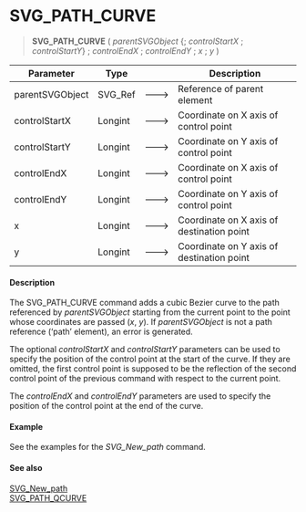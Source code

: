 # SVG_PATH_CURVE

>**SVG_PATH_CURVE** ( *parentSVGObject* {; *controlStartX* ; *controlStartY*} ; *controlEndX* ; *controlEndY* ; *x* ; *y* )

| Parameter | Type |  | Description |
| --- | --- | --- | --- |
| parentSVGObject | SVG_Ref | &#x1F852; | Reference of parent element |
| controlStartX | Longint | &#x1F852; | Coordinate on X axis of control point |
| controlStartY | Longint | &#x1F852; | Coordinate on Y axis of control point |
| controlEndX | Longint | &#x1F852; | Coordinate on X axis of control point |
| controlEndY | Longint | &#x1F852; | Coordinate on Y axis of control point |
| x | Longint | &#x1F852; | Coordinate on X axis of destination point |
| y | Longint | &#x1F852; | Coordinate on Y axis of destination point |



#### Description 

The SVG\_PATH\_CURVE command adds a cubic Bezier curve to the path referenced by *parentSVGObject* starting from the current point to the point whose coordinates are passed (*x*, *y*). If *parentSVGObject* is not a path reference (‘path’ element), an error is generated.

The optional *controlStartX* and *controlStartY* parameters can be used to specify the position of the control point at the start of the curve. If they are omitted, the first control point is supposed to be the reflection of the second control point of the previous command with respect to the current point.

The *controlEndX* and *controlEndY* parameters are used to specify the position of the control point at the end of the curve.

#### Example 

See the examples for the *SVG\_New\_path* command.

#### See also 

[SVG\_New\_path](SVG%5FNew%5Fpath.md)  
[SVG\_PATH\_QCURVE](SVG%5FPATH%5FQCURVE.md)  